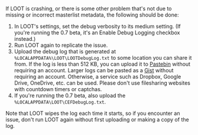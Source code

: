 If LOOT is crashing, or there is some other problem that's not due to missing or incorrect masterlist metadata, the following should be done:

1. In LOOT's settings, set the debug verbosity to its medium setting. (If you're running the 0.7 beta, it's an Enable Debug Logging checkbox instead.)
2. Run LOOT again to replicate the issue.
3. Upload the debug log that is generated at `%LOCALAPPDATA%\LOOT\LOOTDebugLog.txt` to some location you can share it from. If the log is less than 512 KB, you can upload it to [Pastebin](http://pastebin.com/) without requiring an account. Larger logs can be pasted as a [Gist](https://gist.github.com/) without requiring an account. Otherwise, a service such as Dropbox, Google Drive, OneDrive, etc. can be used. Please don't use filesharing websites with countdown timers or captchas.
4. If you're running the 0.7 beta, also upload the `%LOCALAPPDATA\LOOT\CEFDebugLog.txt`.

Note that LOOT wipes the log each time it starts, so if you encounter an issue, don't run LOOT again without first uploading or making a copy of the log.